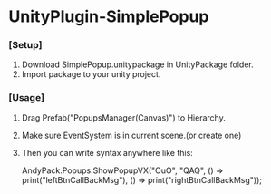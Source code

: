 # UnityPlugin-SimplePopup
### [Setup]
1. Download SimplePopup.unitypackage in UnityPackage folder.
2. Import package to your unity project.

### [Usage]
1. Drag Prefab("PopupsManager(Canvas)") to Hierarchy.
2. Make sure EventSystem is in current scene.(or create one)
3. Then you can write syntax anywhere like this:

    AndyPack.Popups.ShowPopupVX("OuO", "QAQ", () => print("leftBtnCallBackMsg"), () => print("rightBtnCallBackMsg"));

